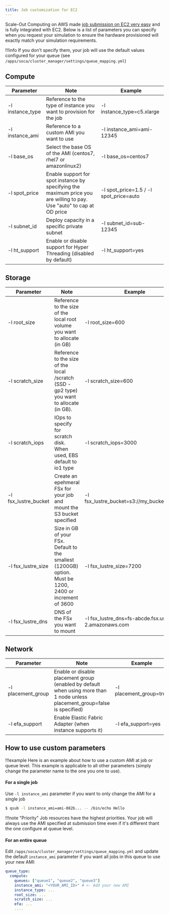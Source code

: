 ```yaml
---
title: Job customization for EC2
---
```


Scale-Out Computing on AWS made [job submission on EC2 very easy](../../launch-your-first-job/) and is fully integrated with EC2.
Below is a list of parameters you can specify when you request your simulation to ensure the hardware provisioned will exactly match your simulation requirements. 

!!!info 
    If you don't specify them, your job will use the default values configured for your queue (see `/apps/soca/cluster_manager/settings/queue_mapping.yml`)  

## Compute

| Parameter | Note  | Example  |
|---|---|---|
| -l instance_type | Reference to the type of instance you want to provision for the job   | -l instance_type=c5.xlarge |
| -l instance_ami| Reference to a custom AMI you want to use  | -l instance_ami=ami-12345|
| -l base_os | Select the base OS of the AMI (centos7, rhel7 or amazonlinux2) | -l base_os=centos7 |
| -l spot_price | Enable support for spot instance by specifying the maximum price you are willing to pay. Use "auto" to cap at OD price  | -l spot_price=1.5 / -l spot_price=auto|
| -l subnet_id | Deploy capacity in a specific private subnet | -l subnet_id=sub-12345 |
| -l ht_support | Enable or disable support for Hyper Threading (disabled by default) | -l ht_support=yes |

## Storage

| Parameter | Note  | Example  |
|---|---|---|
| -l root_size | Reference to the size of the local root volume you want to allocate (in GB) |  -l root_size=600 |
| -l scratch_size | Reference to the size of the local /scratch (SSD - gp2 type) you want to allocate (in GB). |  -l scratch_size=600 |
| -l scratch_iops | IOps to specify for scratch disk. When used, EBS default to io1 type |  -l scratch_iops=3000 |
| -l fsx_lustre_bucket | Create an epehmeral FSx for your job and mount the  S3 bucket specified |  -l fsx_lustre_bucket=s3://my_bucket/mypath |
| -l fsx_lustre_size | Size in GB of your FSx. Default to the smallest (1200GB) option. Must be 1200, 2400 or increment of 3600|  -l fsx_lustre_size=7200 |
| -l fsx_lustre_dns |  DNS of the FSx you want to mount|  -l fsx_lustre_dns=fs-abcde.fsx.us-west-2.amazonaws.com |




## Network


| Parameter | Note  | Example  |
|---|---|---|
| -l placement_group| Enable or disable placement group (enabled by default when using more than 1 node unless placement_group=false is specified)  | -l placement_group=true|
| -l efa_support | Enable Elastic Fabric Adapter (when instance supports it) | -l efa_support=yes |



## How to use custom parameters

!!!example
    Here is an example about how to use a custom AMI at job or queue level. This example is applicable to all other parameters (simply change the parameter name to the one you one to use). 
    
#### For a single job
Use `-l instance_ami` parameter if you want to only change the AMI for a single job

~~~bash
$ qsub -l instance_ami=ami-082b... -- /bin/echo Hello
~~~

!!!note "Priority"
    Job resources have the highest priorities. Your job will always use the AMI specified at submission time even if it's different thant the one configure at queue level.

#### For an entire queue

Edit `/apps/soca/cluster_manager/settings/queue_mapping.yml` and update the default `instance_ami` parameter if you want all jobs in this queue to use your new AMI:

~~~yaml hl_lines="4"
queue_type:
  compute:
    queues: ["queue1", "queue2", "queue3"] 
    instance_ami: "<YOUR_AMI_ID>" # <- Add your new AMI 
    instance_type: ...
    root_size: ...
    scratch_size: ...
    efa: ...
    ....
~~~
